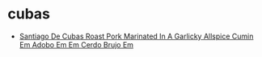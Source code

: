 # cubas

 * [Santiago De Cubas Roast Pork Marinated In A Garlicky Allspice Cumin Em Adobo Em Em Cerdo Brujo Em](../index/s/santiago-de-cubas-roast-pork-marinated-in-a-garlicky-allspice-cumin-em-adobo-em-em-cerdo-brujo-em-51203240.json)

